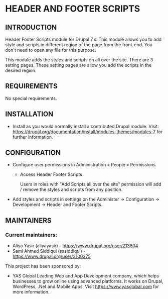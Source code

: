 # HEADER AND FOOTER SCRIPTS

## INTRODUCTION

Header Footer Scripts module for Drupal 7.x.
This module allows you to add style and scripts in different region of the page
from the front-end. You don't need to open any file for this purpose.

This module adds the styles and scripts on all over the site. There are 3
setting pages. These setting pages are allow you add the scripts
in the desired region.

## REQUIREMENTS

No special requirements.

## INSTALLATION

 * Install as you would normally install a contributed Drupal module. Visit:
   https://drupal.org/documentation/install/modules-themes/modules-7
   for further information.

## CONFIGURATION

 * Configure user permissions in Administration » People » Permissions

   - Access Header Footer Scripts

     Users in roles with "Add Scripts all over the site" permission will
     add / remove the styles and scripts from any position.

 * Add styles and scripts in settings on the Administer ->
   Configuration -> Development -> Header and Footer Scripts.

## MAINTAINERS

### Current maintainers:
 * Aliya Yasir (aliyayasir) - https://www.drupal.org/user/213804
 * Sami Ahmed Siddiqui (sasiddiqui) - https://www.drupal.org/user/3100375

This project has been sponsored by:
 * YAS Global
   Leading Web and App Development company, which helps businesses to grow
   online using advanced platforms. It works on Drupal, WordPress, .Net and
   Mobile Apps. Visit https://www.yasglobal.com for more information.
